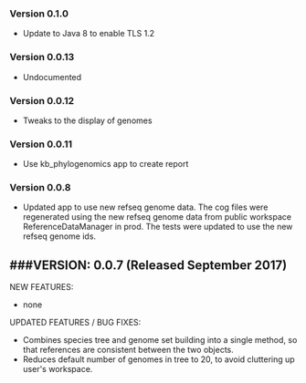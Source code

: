 ### Version 0.1.0
- Update to Java 8 to enable TLS 1.2

### Version 0.0.13
- Undocumented

### Version 0.0.12
- Tweaks to the display of genomes

### Version 0.0.11
- Use kb_phylogenomics app to create report

### Version 0.0.8
- Updated app to use new refseq genome data. The cog files were regenerated using
the new refseq genome data from public workspace ReferenceDataManager in prod.
The tests were updated to use the new refseq genome ids.

###VERSION:  0.0.7 (Released September 2017)
--
NEW FEATURES:
- none

UPDATED FEATURES / BUG FIXES:
- Combines species tree and genome set building into a single method,
  so that references are consistent between the two objects.
- Reduces default number of genomes in tree to 20, to avoid cluttering
  up user's workspace.

